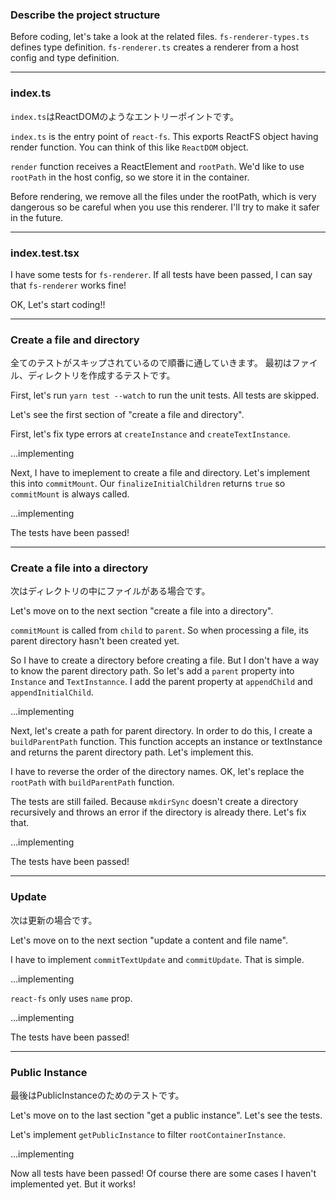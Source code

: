 ### Describe the project structure

Before coding, let's take a look at the related files.
`fs-renderer-types.ts` defines type definition.
`fs-renderer.ts` creates a renderer from a host config and type definition.

--------------

### index.ts

`index.ts`はReactDOMのようなエントリーポイントです。

`index.ts` is the entry point of `react-fs`.
This exports ReactFS object having render function.
You can think of this like `ReactDOM` object.

`render` function receives a ReactElement and `rootPath`.
We'd like to use `rootPath` in the host config, so we store it in the container.

Before rendering, we remove all the files under the rootPath, which is very dangerous so be careful when you use this renderer.
I'll try to make it safer in the future.

--------------

### index.test.tsx

I have some tests for `fs-renderer`.
If all tests have been passed, I can say that `fs-renderer` works fine!

OK, Let's start coding!!

--------------

### Create a file and directory

全てのテストがスキップされているので順番に通していきます。
最初はファイル、ディレクトリを作成するテストです。

First, let's run `yarn test --watch` to run the unit tests.
All tests are skipped.

Let's see the first section of "create a file and directory".

First, let's fix type errors at `createInstance` and `createTextInstance`.

...implementing

Next, I have to imeplement to create a file and directory.
Let's implement this into `commitMount`.
Our `finalizeInitialChildren` returns `true` so `commitMount` is always called.

...implementing

The tests have been passed!

--------------

### Create a file into a directory

次はディレクトリの中にファイルがある場合です。

Let's move on to the next section "create a file into a directory".

`commitMount` is called from `child` to `parent`.
So when processing a file, its parent directory hasn't been created yet.

So I have to create a directory before creating a file.
But I don't have a way to know the parent directory path.
So let's add a `parent` property into `Instance` and `TextInstannce`.
I add the parent property at `appendChild` and `appendInitialChild`.

...implementing

Next, let's create a path for parent directory.
In order to do this, I create a `buildParentPath` function.
This function accepts an instance or textInstance and returns the parent directory path.
Let's implement this.

I have to reverse the order of the directory names.
OK, let's replace the `rootPath` with `buildParentPath` function.

The tests are still failed.
Because `mkdirSync` doesn't create a directory recursively and throws an error if the directory is already there.
Let's fix that.

...implementing

The tests have been passed!

--------------

### Update

次は更新の場合です。

Let's move on to the next section "update a content and file name".

I have to implement `commitTextUpdate` and `commitUpdate`.
That is simple.

...implementing

`react-fs` only uses `name` prop.

...implementing

The tests have been passed!

--------------

### Public Instance

最後はPublicInstanceのためのテストです。

Let's move on to the last section "get a public instance". Let's see the tests.

Let's implement `getPublicInstance` to filter `rootContainerInstance`.

...implementing

Now all tests have been passed!
Of course there are some cases I haven't implemented yet.
But it works!

